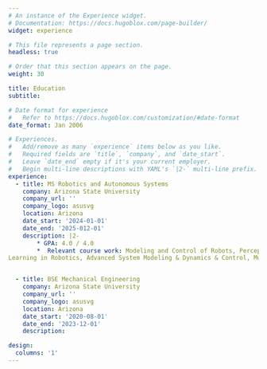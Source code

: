 ```yaml
---
# An instance of the Experience widget.
# Documentation: https://docs.hugoblox.com/page-builder/
widget: experience

# This file represents a page section.
headless: true

# Order that this section appears on the page.
weight: 30

title: Education
subtitle:

# Date format for experience
#   Refer to https://docs.hugoblox.com/customization/#date-format
date_format: Jan 2006

# Experiences.
#   Add/remove as many `experience` items below as you like.
#   Required fields are `title`, `company`, and `date_start`.
#   Leave `date_end` empty if it's your current employer.
#   Begin multi-line descriptions with YAML's `|2-` multi-line prefix.
experience:
  - title: MS Robotics and Autonomous Systems
    company: Arizona State University
    company_url: ''
    company_logo: asusvg
    location: Arizona
    date_start: '2024-01-01'
    date_end: '2025-012-01'
    description: |2-
        * GPA: 4.0 / 4.0
        *  Relevant course work: Modeling and Control of Robots, Perception in Robotics, Computer Control Systems, Reinforcement 
Learning in Robotics, Advanced System Modeling & Dynamics & Control, Multi-Robot Systems


  - title: BSE Mechanical Engineering
    company: Arizona State University
    company_url: ''
    company_logo: asusvg
    location: Arizona
    date_start: '2020-08-01'
    date_end: '2023-12-01'
    description: 

design:
  columns: '1'
---
```

